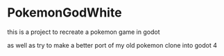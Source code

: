 # PokemonGodWhite

this is a project to recreate a pokemon game in godot

as well as try to make a better port of my old pokemon clone into godot 4
